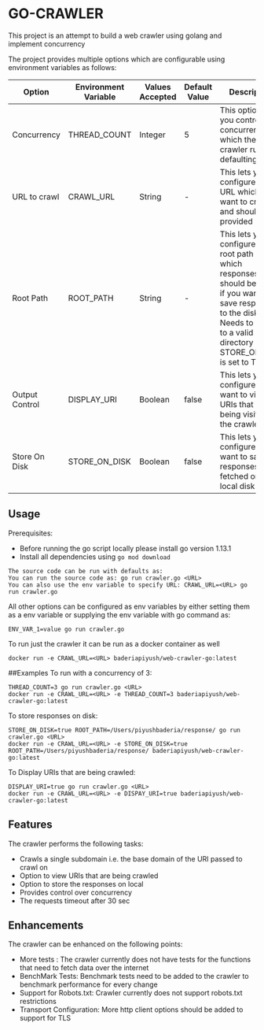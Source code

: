 # GO-CRAWLER
This project is an attempt to build a web crawler using golang and implement concurrency

The project provides multiple options which are configurable using environment variables as follows:

| Option | Environment Variable | Values Accepted | Default Value | Description | Required |
| --- | --- | --- | --- | --- | --- |
| Concurrency | THREAD_COUNT | Integer | 5 | This option lets you control the concurrency at which the crawler runs defaulting to 5 | False |
| URL to crawl | CRAWL_URL | String | - | This lets you configure the URL which you want to crawl and should be provided | True |
| Root Path | ROOT_PATH | String | - | This lets you configure the root path in which responses should be saved if you want to save responses to the disk. Needs to be set to a valid directory path if STORE_ON_DISK is set to True | False |
| Output Control | DISPLAY_URI | Boolean | false | This lets you configure if you want to view the URIs that are being visited by the crawler | False |
| Store On Disk | STORE_ON_DISK | Boolean | false | This lets you configure if you want to save the responses fetched on the local disk | False |

## Usage
Prerequisites: 
- Before running the go script locally please install go version 1.13.1
- Install all dependencies using `go mod download`
```
The source code can be run with defaults as:
You can run the source code as: go run crawler.go <URL>
You can also use the env variable to specify URL: CRAWL_URL=<URL> go run crawler.go
```
All other options can be configured as env variables by either setting them as a env variable or supplying the env variable with go command as:
```
ENV_VAR_1=value go run crawler.go
```

To run just the crawler it can be run as a docker container as well
```
docker run -e CRAWL_URL=<URL> baderiapiyush/web-crawler-go:latest
```

##Examples
To run with a concurrency of 3:
```
THREAD_COUNT=3 go run crawler.go <URL>
docker run -e CRAWL_URL=<URL> -e THREAD_COUNT=3 baderiapiyush/web-crawler-go:latest
```
To store responses on disk:
```
STORE_ON_DISK=true ROOT_PATH=/Users/piyushbaderia/response/ go run crawler.go <URL>
docker run -e CRAWL_URL=<URL> -e STORE_ON_DISK=true ROOT_PATH=/Users/piyushbaderia/response/ baderiapiyush/web-crawler-go:latest
```
To Display URIs that are being crawled:
```
DISPLAY_URI=true go run crawler.go <URL>
docker run -e CRAWL_URL=<URL> -e DISPAY_URI=true baderiapiyush/web-crawler-go:latest
```

## Features
The crawler performs the following tasks:
- Crawls a single subdomain i.e. the base domain of the URI passed to crawl on
- Option to view URIs that are being crawled
- Option to store the responses on local
- Provides control over concurrency
- The requests timeout after 30 sec

## Enhancements
The crawler can be enhanced on the following points:
- More tests : The crawler currently does not have tests for the functions that need to fetch data over the internet
- BenchMark Tests: Benchmark tests need to be added to the crawler to benchmark performance for every change
- Support for Robots.txt: Crawler currently does not support robots.txt restrictions
- Transport Configuration: More http client options should be added to support for TLS 